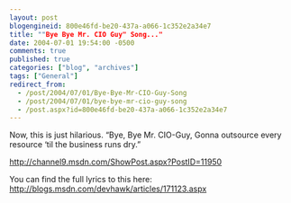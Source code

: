 ```yaml
---
layout: post
blogengineid: 800e46fd-be20-437a-a066-1c352e2a34e7
title: ""Bye Bye Mr. CIO Guy" Song..."
date: 2004-07-01 19:54:00 -0500
comments: true
published: true
categories: ["blog", "archives"]
tags: ["General"]
redirect_from: 
  - /post/2004/07/01/Bye-Bye-Mr-CIO-Guy-Song
  - /post/2004/07/01/bye-bye-mr-cio-guy-song
  - /post.aspx?id=800e46fd-be20-437a-a066-1c352e2a34e7
---
```

<!-- more -->

Now, this is just hilarious. &#8220;Bye, Bye Mr. CIO-Guy, Gonna outsource every resource &#8216;til the business runs dry.&#8221;

<A href="http://channel9.msdn.com/ShowPost.aspx?PostID=11950">http://channel9.msdn.com/ShowPost.aspx?PostID=11950</A>

You can find the full lyrics to this here: <A href="http://blogs.msdn.com/devhawk/articles/171123.aspx">http://blogs.msdn.com/devhawk/articles/171123.aspx</A>
